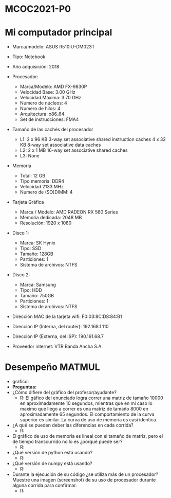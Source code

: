 # MCOC2021-P0

# Mi computador principal

* Marca/modelo: ASUS R510IU-DM023T
* Tipo: Notebook
* Año adquisición: 2018
* Procesador:
  * Marca/Modelo: AMD FX-9830P
  * Velocidad Base: 3.00 GHz
  * Velocidad Máxima: 3.70 GHz
  * Numero de núcleos: 4 
  * Numero de hilos: 4
  * Arquitectura: x86_64
  * Set de instrucciones: FMA4
* Tamaño de las cachés del procesador
  * L1: 2 x 96 KB 3-way set associative shared instruction caches
        4 x 32 KB 8-way set associative data caches
  * L2: 2 x 1 MB 16-way set associative shared caches
  * L3: None
* Memoria 
  * Total: 12 GB
  * Tipo memoria: DDR4
  * Velocidad 2133 MHz
  * Numero de (SO)DIMM: 4
* Tarjeta Gráfica
  * Marca / Modelo: AMD RADEON RX 560 Series
  * Memoria dedicada: 2048 MB
  * Resolución: 1920 x 1080
* Disco 1: 
  * Marca: SK Hynix
  * Tipo: SSD
  * Tamaño: 128GB
  * Particiones: 1
  * Sistema de archivos: NTFS
* Disco 2: 
  * Marca: Samsung
  * Tipo: HDD
  * Tamaño: 750GB
  * Particiones: 1
  * Sistema de archivos: NTFS
  
* Dirección MAC de la tarjeta wifi: F0:03:8C:D8:84:B1
* Dirección IP (Interna, del router): 192.168.1.110
* Dirección IP (Externa, del ISP): 190.161.68.7
* Proveedor internet: VTR Banda Ancha S.A.

# Desempeño MATMUL

* grafico:
* **Preguntas:**
* ¿Cómo difiere del gráfico del profesor/ayudante?
  - R: El gáfico del enunciado logra correr una matriz de tamaño 10000 en aproximadamente 10 segundos, mientras que en mi caso lo maximo que llego a correr es una matriz de tamaño 8000 en aproximadamente 65 segundos. El comportamiento de la curva superior es similar. La curva de uso de memoria es casi identica. 
* ¿A qué se pueden deber las diferencias en cada corrida?
  - R:
* El gráfico de uso de memoria es lineal con el tamaño de matriz, pero el de tiempo transcurrido no lo es ¿porqué puede ser?
  - R:
* ¿Qué versión de python está usando?
  - R:
* ¿Qué versión de numpy está usando?
  - R:
* Durante la ejecución de su código ¿se utiliza más de un procesador? Muestre una imagen (screenshot) de su uso de procesador durante alguna corrida para confirmar.
  - R:


